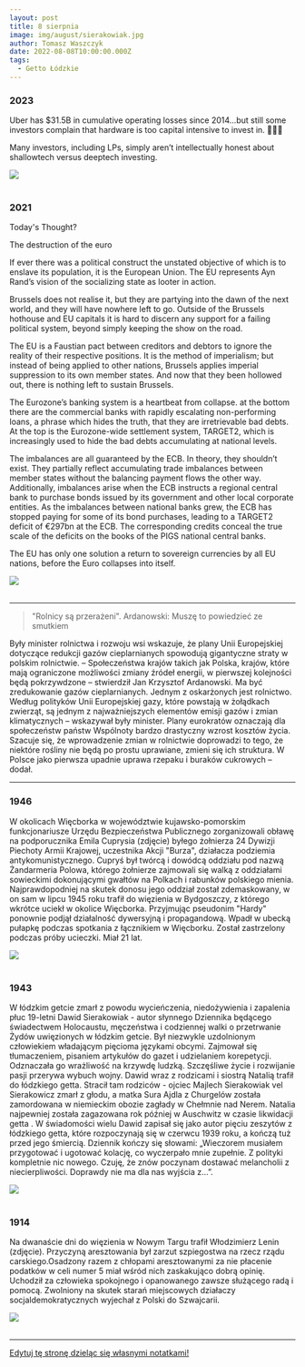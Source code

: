 ```yaml
---
layout: post
title: 8 sierpnia
image: img/august/sierakowiak.jpg
author: Tomasz Waszczyk
date: 2022-08-08T10:00:00.000Z
tags:
  - Getto Łódzkie
---
```


### 2023

Uber has $31.5B in cumulative operating losses since 2014…but still some investors complain that hardware is too capital intensive to invest in. 🤦🏻‍♂️

Many investors, including LPs, simply aren’t intellectually honest about shallowtech versus deeptech investing.

<img src="./img/august/uber.jpeg"><br><br>

### 2021

Today's Thought?

The destruction of the euro

If ever there was a political construct the unstated objective of which is to enslave its population, it is the European Union. The EU represents Ayn Rand’s vision of the socializing state as looter in action.

Brussels does not realise it, but they are partying into the dawn of the next world, and they will have nowhere left to go. Outside of the Brussels hothouse and EU capitals it is hard to discern any support for a failing political system, beyond simply keeping the show on the road.

The EU is a Faustian pact between creditors and debtors to ignore the reality of their respective positions. It is the method of imperialism; but instead of being applied to other nations, Brussels applies imperial suppression to its own member states. And now that they been hollowed out, there is nothing left to sustain Brussels.

The Eurozone’s banking system is a heartbeat from collapse. at the bottom there are the commercial banks with rapidly escalating non-performing loans, a phrase which hides the truth, that they are irretrievable bad debts. At the top is the Eurozone-wide settlement system, TARGET2, which is increasingly used to hide the bad debts accumulating at national levels.

The imbalances are all guaranteed by the ECB. In theory, they shouldn’t exist. They partially reflect accumulating trade imbalances between member states without the balancing payment flows the other way. Additionally, imbalances arise when the ECB instructs a regional central bank to purchase bonds issued by its government and other local corporate entities. As the imbalances between national banks grew, the ECB has stopped paying for some of its bond purchases, leading to a TARGET2 deficit of €297bn at the ECB. The corresponding credits conceal the true scale of the deficits on the books of the PIGS national central banks.

The EU has only one solution a return to sovereign currencies by all EU nations, before the Euro collapses into itself.

<img src="./img/august/euro2021.jpeg"><br><br>

---

> "Rolnicy są przerażeni". Ardanowski: Muszę to powiedzieć ze smutkiem

Były minister rolnictwa i rozwoju wsi wskazuje, że plany Unii Europejskiej dotyczące redukcji gazów cieplarnianych spowodują gigantyczne straty w polskim rolnictwie. – Społeczeństwa krajów takich jak Polska, krajów, które mają ograniczone możliwości zmiany źródeł energii, w pierwszej kolejności będą pokrzywdzone – stwierdził Jan Krzysztof Ardanowski.
Ma być zredukowanie gazów cieplarnianych. Jednym z oskarżonych jest rolnictwo. Według polityków Unii Europejskiej gazy, które powstają w żołądkach zwierząt, są jednym z najważniejszych elementów emisji gazów i zmian klimatycznych – wskazywał były minister.
Plany eurokratów oznaczają dla społeczeństw państw Wspólnoty bardzo drastyczny wzrost kosztów życia.
Szacuje się, że wprowadzenie zmian w rolnictwie doprowadzi to tego, że niektóre rośliny nie będą po prostu uprawiane, zmieni się ich struktura. W Polsce jako pierwsza upadnie uprawa rzepaku i buraków cukrowych – dodał.

---

### 1946

W okolicach Więcborka w województwie kujawsko-pomorskim funkcjonariusze Urzędu Bezpieczeństwa Publicznego zorganizowali obławę na podporucznika Emila Cuprysia (zdjęcie) byłego żołnierza 24 Dywizji Piechoty Armii Krajowej, uczestnika Akcji "Burza", działacza podziemia antykomunistycznego.  Cupryś był twórcą i dowódcą oddziału pod nazwą Żandarmeria Polowa, którego żołnierze zajmowali się walką z oddziałami sowieckimi dokonującymi gwałtów na Polkach i rabunków polskiego mienia. Najprawdopodniej na skutek donosu jego oddział został zdemaskowany, w on sam w lipcu 1945 roku trafił do więzienia w Bydgoszczy, z którego wkrótce uciekł w okolice Więcborka. Przyjmując pseudonim "Hardy" ponownie podjął działalność dywersyjną i propagandową. Wpadł w ubecką pułapkę podczas spotkania z łącznikiem w Więcborku. Został zastrzelony podczas próby ucieczki. Miał 21 lat.

<img src="./img/august/emilacuprysia.jpg"><br><br>

### 1943

W łódzkim getcie zmarł z powodu wycieńczenia, niedożywienia i zapalenia płuc 
19-letni Dawid Sierakowiak - autor słynnego Dziennika będącego świadectwem Holocaustu, męczeństwa i codziennej walki o przetrwanie Żydów uwięzionych w łódzkim getcie. Był niezwykle uzdolnionym człowiekiem władającym pięcioma językami obcymi. Zajmował się tłumaczeniem, pisaniem artykułów do gazet i udzielaniem korepetycji. Odznaczała go wrażliwość na krzywdę ludzką. Szczęśliwe życie i rozwijanie pasji przerywa wybuch wojny. Dawid wraz z rodzicami i siostrą Natalią trafił do łódzkiego getta. Stracił tam rodziców - ojciec Majlech Sierakowiak  vel Sierakowicz zmarł z głodu, a matka Sura Ajdla z Churgelów została zamordowana w niemieckim obozie zagłady w Chełmnie nad Nerem. Natalia najpewniej  została zagazowana rok później w Auschwitz w czasie likwidacji getta . W świadomości wielu Dawid zapisał się jako autor pięciu zeszytów z łódzkiego getta, które rozpoczynają się w czerwcu 1939 roku, a kończą tuż przed jego śmiercią. Dziennik kończy się słowami: „Wieczorem musiałem przygotować i ugotować kolację, co wyczerpało mnie zupełnie. Z polityki kompletnie nic nowego. Czuję, że znów poczynam dostawać melancholii z niecierpliwości. Doprawdy nie ma dla nas wyjścia z…”.

<img src="./img/august/sierakowiak.jpg"><br><br>

### 1914

Na dwanaście dni do więzienia w Nowym Targu trafił Włodzimierz Lenin (zdjęcie). Przyczyną aresztowania był zarzut szpiegostwa na rzecz rządu carskiego.Osadzony razem z chłopami aresztowanymi za nie płacenie podatków w celi numer 5 miał wśród nich zaskakująco dobrą opinię. Uchodził za człowieka spokojnego i opanowanego zawsze służącego radą i pomocą. Zwolniony na skutek starań miejscowych działaczy socjaldemokratycznych wyjechał z Polski do Szwajcarii.

<img src="./img/august/lenin.jpg"><br><br>

---

<a href="https://github.com/TomaszWaszczyk/historia.waszczyk.com/edit/master/src/content/august-8.md" target="_blank">Edytuj tę stronę dzieląc się własnymi notatkami!</a>
